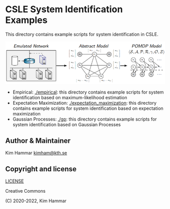 # CSLE System Identification Examples

This directory contains example scripts for system identification in CSLE.

<p align="center">
<img src="./../../docs/img/system_identification.png" width="1000">
</p>

- Empirical: [./empirical](empirical): this directory contains example scripts for system identification based on maximum-likelihood estimation
- Expectation Maximization: [./expectation_maximization](expectation_maximization): this directory contains example scripts for system identification based on expectation maximization
- Gaussian Processes: [./gp](gp): this directory contains example scripts for system identification based on Gaussian Processes

## Author & Maintainer

Kim Hammar <kimham@kth.se>

## Copyright and license

[LICENSE](../../LICENSE.md)

Creative Commons

(C) 2020-2022, Kim Hammar
